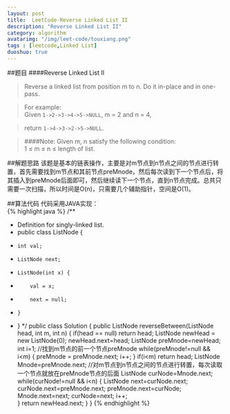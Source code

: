 ```yaml
---
layout: post
title:  LeetCode-Reverse Linked List II
description: "Reverse Linked List II"
category: algorithm
avatarimg: "/img/leet-code/touxiang.png"
tags : [leetcode,Linked List]
duoshuo: true
---
```

##题目
####Reverse Linked List II
>Reverse a linked list from position m to n. Do it in-place and in one-pass.

>For example:  
>Given `1->2->3->4->5->NULL`, m = 2 and n = 4,

>return `1->4->3->2->5->NULL`.

>####Note:
>Given m, n satisfy the following condition:   
>1 ≤ m ≤ n ≤ length of list.

<!-- more -->
	
##解题思路
该题是基本的链表操作，主要是对m节点到n节点之间的节点进行转置，首先需要找到m节点和其前节点preMnode，然后每次读到下一个节点后，将其插入到preMnode后面即可，然后继续读下一个节点，直到n节点完成。总共只需要一次扫描，所以时间是O(n)，只需要几个辅助指针，空间是O(1)。

##算法代码
代码采用JAVA实现：     
{% highlight java %}
/**
 * Definition for singly-linked list.
 * public class ListNode {
 *     int val;
 *     ListNode next;
 *     ListNode(int x) {
 *         val = x;
 *         next = null;
 *     }
 * }
 */
public class Solution {
    public ListNode reverseBetween(ListNode head, int m, int n) {
        if(head == null)
        	return head;
        ListNode newHead = new ListNode(0);
        newHead.next=head;
        ListNode preMnode=newHead;
        int i=1;
        //找到m节点的前一个节点preMnode
        while(preMnode!=null && i<m)
        {
        	preMnode = preMnode.next;
        	i++;
        }
        if(i<m) 
        	return head;
        ListNode Mnode=preMnode.next;
        //对m节点到n节点之间的节点进行转置，每次读取一个节点就放在preMnode节点的后面
        ListNode curNode=Mnode.next;
        while(curNode!=null && i<n)
        {
        	ListNode next=curNode.next;
        	curNode.next=preMnode.next;
        	preMnode.next=curNode;
        	Mnode.next=next;
        	curNode=next;
        	i++;    	
        }
        return newHead.next;
    }
}
{% endhighlight %}





